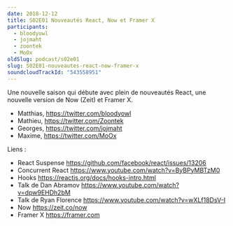 ```yaml
---
date: 2018-12-12
title: S02E01 Nouveautés React, Now et Framer X
participants:
  - bloodyowl
  - jojmaht
  - zoontek
  - MoOx
oldSlug: podcast/s02e01
slug: S02E01-nouveautes-react-now-framer-x
soundcloudTrackId: "543558951"
---
```


Une nouvelle saison qui débute avec plein de nouveautés React, une nouvelle
version de Now (Zeit) et Framer X.

- Matthias, https://twitter.com/bloodyowl
- Mathieu, https://twitter.com/Zoontek
- Georges, https://twitter.com/jojmaht
- Maxime, https://twitter.com/MoOx

Liens :

- React Suspense https://github.com/facebook/react/issues/13206
- Concurrent React https://www.youtube.com/watch?v=ByBPyMBTzM0
- Hooks https://reactjs.org/docs/hooks-intro.html
- Talk de Dan Abramov https://www.youtube.com/watch?v=dpw9EHDh2bM
- Talk de Ryan Florence https://www.youtube.com/watch?v=wXLf18DsV-I
- Now https://zeit.co/now
- Framer X https://framer.com
